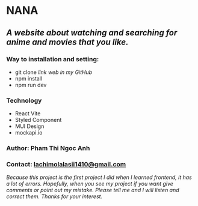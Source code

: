 # NANA
## *A website about watching and searching for anime and movies that you like.*
### Way to installation and setting:
  * git clone *link web in my GitHub*
  * npm install
  * npm run dev
### Technology
  * React Vite
  * Styled Component
  * MUI Design
  * mockapi.io
### Author: Pham Thi Ngoc Anh
### Contact: lachimolalasii1410@gmail.com

*Because this project is the first project I did when I learned frontend, it has a lot of errors. Hopefully, when you see my project if you want give comments or point out my mistake. Please tell me and I will listen and correct them. Thanks for your interest.*
